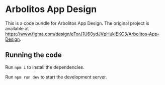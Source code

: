 
  # Arbolitos App Design

  This is a code bundle for Arbolitos App Design. The original project is available at https://www.figma.com/design/eTorJ1U60ydJVpHuklEKC3/Arbolitos-App-Design.

  ## Running the code

  Run `npm i` to install the dependencies.

  Run `npm run dev` to start the development server.
  